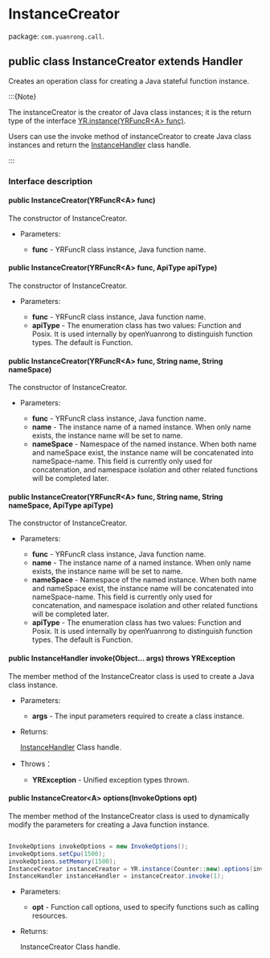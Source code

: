 # InstanceCreator

package: `com.yuanrong.call`.

## public class InstanceCreator<A> extends Handler

Creates an operation class for creating a Java stateful function instance.

:::{Note}

The instanceCreator is the creator of Java class instances; it is the return type of the interface [YR.instance(YRFuncR&lt;A&gt; func)](Instance.md).

Users can use the invoke method of instanceCreator to create Java class instances and return the [InstanceHandler](InstanceHandler.md) class handle.

:::

### Interface description

#### public InstanceCreator(YRFuncR&lt;A&gt; func)

The constructor of InstanceCreator.

- Parameters:

   - **func** - YRFuncR class instance, Java function name.

#### public InstanceCreator(YRFuncR&lt;A&gt; func, ApiType apiType)

The constructor of InstanceCreator.

- Parameters:

   - **func** - YRFuncR class instance, Java function name.
   - **apiType** - The enumeration class has two values: Function and Posix. It is used internally by openYuanrong to distinguish function types. The default is Function.

#### public InstanceCreator(YRFuncR&lt;A&gt; func, String name, String nameSpace)

The constructor of InstanceCreator.

- Parameters:

   - **func** - YRFuncR class instance, Java function name.
   - **name** - The instance name of a named instance. When only name exists, the instance name will be set to name.
   - **nameSpace** - Namespace of the named instance. When both name and nameSpace exist, the instance name will be concatenated into nameSpace-name. This field is currently only used for concatenation, and namespace isolation and other related functions will be completed later.

#### public InstanceCreator(YRFuncR&lt;A&gt; func, String name, String nameSpace, ApiType apiType)

The constructor of InstanceCreator.

- Parameters:

   - **func** - YRFuncR class instance, Java function name.
   - **name** - The instance name of a named instance. When only name exists, the instance name will be set to name.
   - **nameSpace** - Namespace of the named instance. When both name and nameSpace exist, the instance name will be concatenated into nameSpace-name. This field is currently only used for concatenation, and namespace isolation and other related functions will be completed later.
   - **apiType** - The enumeration class has two values: Function and Posix. It is used internally by openYuanrong to distinguish function types. The default is Function.

#### public InstanceHandler invoke(Object... args) throws YRException

The member method of the InstanceCreator class is used to create a Java class instance.

- Parameters:

   - **args** - The input parameters required to create a class instance.

- Returns:

    [InstanceHandler](InstanceHandler.md) Class handle.

- Throws：

   - **YRException** - Unified exception types thrown.

#### public InstanceCreator&lt;A&gt; options(InvokeOptions opt)

The member method of the InstanceCreator class is used to dynamically modify the parameters for creating a Java function instance.

```java

InvokeOptions invokeOptions = new InvokeOptions();
invokeOptions.setCpu(1500);
invokeOptions.setMemory(1500);
InstanceCreator instanceCreator = YR.instance(Counter::new).options(invokeOptions);
InstanceHandler instanceHandler = instanceCreator.invoke(1);
```

- Parameters:

   - **opt** - Function call options, used to specify functions such as calling resources.

- Returns:

    InstanceCreator Class handle.
